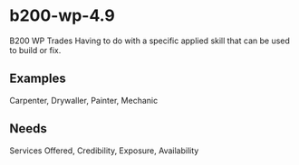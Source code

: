 # b200-wp-4.9
B200 WP Trades
Having to do with a specific applied skill that can be used to build or fix. 

## Examples
Carpenter, Drywaller, Painter, Mechanic

## Needs
Services Offered, Credibility, Exposure, Availability


